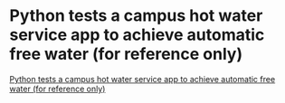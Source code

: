 # Python tests a campus hot water service app to achieve automatic free water (for reference only)
[Python tests a campus hot water service app to achieve automatic free water (for reference only)](https://aiwithcloud.com/2022/09/16/python_tests_a_campus_hot_water_service_app_to_achieve_automatic_free_water_for_reference_only/)